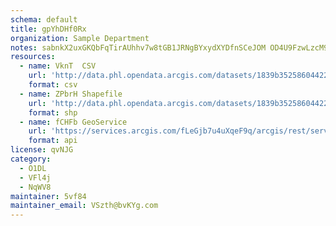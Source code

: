 ```yaml
---
schema: default
title: gpYhDHf0Rx 
organization: Sample Department 
notes: sabnkX2uxGKQbFqTirAUhhv7w8tGB1JRNgBYxydXYDfnSCeJOM OD4U9FzwLzcM9K2vfouQpZm0josSilIrNl86yIjC3H65dt40Z 
resources:
  - name: VknT  CSV
    url: 'http://data.phl.opendata.arcgis.com/datasets/1839b35258604422b0b520cbb668df0d_0.csv'
    format: csv
  - name: ZPbrH Shapefile
    url: 'http://data.phl.opendata.arcgis.com/datasets/1839b35258604422b0b520cbb668df0d_0.zip'
    format: shp
  - name: fCHFb GeoService
    url: 'https://services.arcgis.com/fLeGjb7u4uXqeF9q/arcgis/rest/services/Air_Monitoring_Stations/FeatureServer/0/query'
    format: api
license: qvNJG 
category:
  - O1DL  
  - VFl4j 
  - NqWV8 
maintainer: 5vf84  
maintainer_email: VSzth@bvKYg.com
---
```

